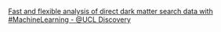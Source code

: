 [Fast and flexible analysis of direct dark matter search data with #MachineLearning - @UCL Discovery ](https://qi.tc/qi/41936)